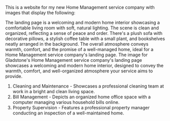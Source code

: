 This is a website for my new Home Management service company with images that display the following:

The landing page is a welcoming and modern home interior showcasing a comfortable living room with soft, natural lighting. The scene is clean and organized, reflecting a sense of peace and order. There's a plush sofa with decorative pillows, a stylish coffee table with a small plant, and bookshelves neatly arranged in the background. The overall atmosphere conveys warmth, comfort, and the promise of a well-managed home, ideal for a Home Management service company's landing page.
The image for Gladstone's Home Management service company's landing page showcases a welcoming and modern home interior, designed to convey the warmth, comfort, and well-organized atmosphere your service aims to provide. 

1. Cleaning and Maintenance - Showcases a professional cleaning team at work in a bright and clean living space.
2. Bill Management - Depicts an organized home office space with a computer managing various household bills online.
3. Property Supervision - Features a professional property manager conducting an inspection of a well-maintained home.